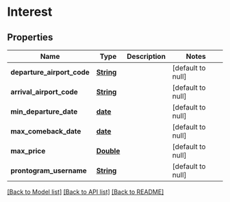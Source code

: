 # Interest
## Properties

Name | Type | Description | Notes
------------ | ------------- | ------------- | -------------
**departure\_airport\_code** | [**String**](string.md) |  | [default to null]
**arrival\_airport\_code** | [**String**](string.md) |  | [default to null]
**min\_departure\_date** | [**date**](date.md) |  | [default to null]
**max\_comeback\_date** | [**date**](date.md) |  | [default to null]
**max\_price** | [**Double**](double.md) |  | [default to null]
**prontogram\_username** | [**String**](string.md) |  | [default to null]

[[Back to Model list]](../README.md#documentation-for-models) [[Back to API list]](../README.md#documentation-for-api-endpoints) [[Back to README]](../README.md)


